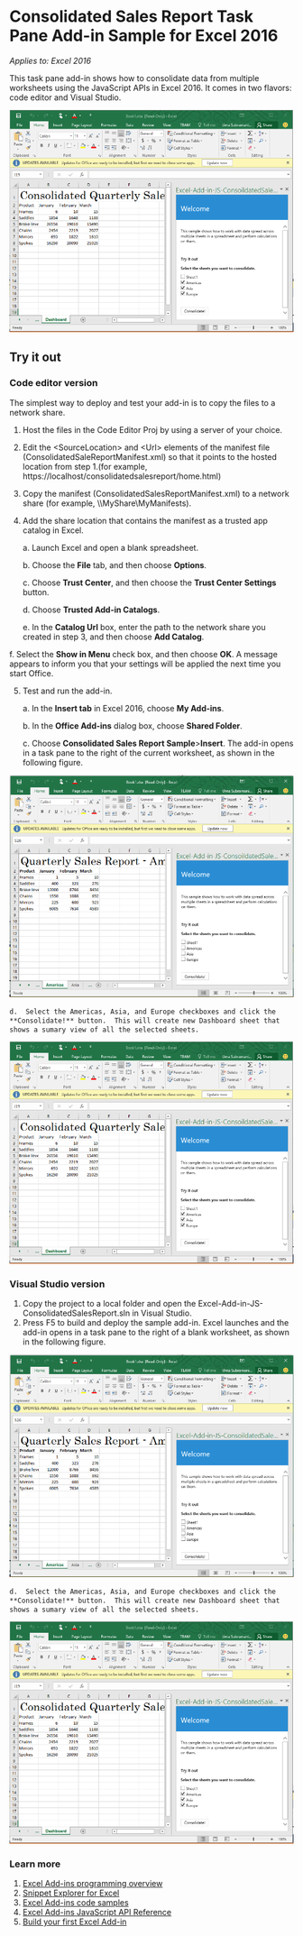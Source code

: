 # Consolidated Sales Report Task Pane Add-in Sample for Excel 2016

_Applies to: Excel 2016_

This task pane add-in shows how to consolidate data from multiple worksheets using the JavaScript APIs in Excel 2016. It comes in two flavors: code editor and Visual Studio.

![Consolidated Sales Report Sample](images/ConsolidatedSalesReport_report.PNG)

## Try it out
### Code editor version

The simplest way to deploy and test your add-in is to copy the files to a network share.

1.  Host the files in the Code Editor Proj by using a server of your choice.
2.  Edit the \<SourceLocation\> and \<Url\> elements of the manifest file (ConsolidatedSaleReportManifest.xml) so that it points to the hosted location from step 1.(for example, https://localhost/consolidatedsalesreport/home.html)
3.  Copy the manifest (ConsolidatedSalesReportManifest.xml) to a network share (for example, \\\MyShare\MyManifests).
4.  Add the share location that contains the manifest as a trusted app catalog in Excel.

    a.  Launch Excel and open a blank spreadsheet.

    b.  Choose the **File** tab, and then choose **Options**.

    c.  Choose **Trust Center**, and then choose the **Trust Center Settings** button.

    d.  Choose **Trusted Add-in Catalogs**.

    e.  In the **Catalog Url** box, enter the path to the network share you created in step 3, and then choose **Add Catalog**.

   f.  Select the **Show in Menu** check box, and then choose **OK**. A message appears to inform you that your settings will be applied the next time you start Office.

5.  Test and run the add-in.

    a.  In the **Insert tab** in Excel 2016, choose **My Add-ins**.

    b.  In the **Office Add-ins** dialog box, choose **Shared Folder**.

    c.  Choose **Consolidated Sales Report Sample**>**Insert**. The add-in opens in a task pane to the right of the current worksheet, as shown in the following figure.

   ![Consolidated Sales Report Sample](images/ConsolidatedSalesReport_taskpane.PNG)

    d.  Select the Americas, Asia, and Europe checkboxes and click the **Consolidate!** button.  This will create new Dashboard sheet that shows a sumary view of all the selected sheets.

  ![Consolidated Sales Report Sample](images/ConsolidatedSalesReport_report.PNG)

### Visual Studio version
1.  Copy the project to a local folder and open the Excel-Add-in-JS-ConsolidatedSalesReport.sln in Visual Studio.
2.  Press F5 to build and deploy the sample add-in. Excel launches and the add-in opens in a task pane to the right of a blank worksheet, as shown in the following figure.

   ![Consolidated Sales Report Sample](images/ConsolidatedSalesReport_taskpane.PNG)

    d.  Select the Americas, Asia, and Europe checkboxes and click the **Consolidate!** button.  This will create new Dashboard sheet that shows a sumary view of all the selected sheets.

  ![Consolidated Sales Report Sample](images/ConsolidatedSalesReport_report.PNG)


### Learn more

1.  [Excel Add-ins programming overview](https://github.com/OfficeDev/office-js-docs/blob/master/excel/excel-add-ins-programming-overview.md)
2.  [Snippet Explorer for Excel](http://officesnippetexplorer.azurewebsites.net/#/snippets/excel)
3.  [Excel Add-ins code samples](https://github.com/OfficeDev/office-js-docs/blob/master/excel/excel-add-ins-code-samples.md)
4.  [Excel Add-ins JavaScript API Reference](https://github.com/OfficeDev/office-js-docs/blob/master/excel/excel-add-ins-javascript-reference.md)
5.  [Build your first Excel Add-in](https://github.com/OfficeDev/office-js-docs/blob/master/excel/build-your-first-excel-add-in.md)